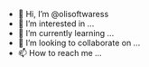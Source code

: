 - 👋 Hi, I’m @olisoftwaress
- 👀 I’m interested in ...
- 🌱 I’m currently learning ...
- 💞️ I’m looking to collaborate on ...
- 📫 How to reach me ...

<!---
olisoftwaress/olisoftwaress is a ✨ special ✨ repository because its `README.md` (this file) appears on your GitHub profile.
You can click the Preview link to take a look at your changes.
--->
